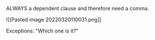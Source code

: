 ALWAYS a dependent clause and therefore need a comma.

![[Pasted image 20220320110031.png]]



Exceptions:
	"Which one is it?"